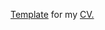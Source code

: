 [Template](https://hafipk.blogspot.com/2019/10/html-code-for-cv.html) for my [CV.](https://p19mark.github.io/)
